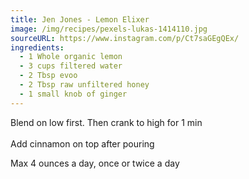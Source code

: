 ```yaml
---
title: Jen Jones - Lemon Elixer
image: /img/recipes/pexels-lukas-1414110.jpg
sourceURL: https://www.instagram.com/p/Ct7saGEgQEx/
ingredients:
  - 1﻿ Whole organic lemon
  - 3﻿ cups filtered water
  - 2﻿ Tbsp evoo
  - 2﻿ Tbsp raw unfiltered honey
  - 1﻿ small knob of ginger
---
```

B﻿lend on low first. Then crank to high for 1 min\
\
A﻿dd cinnamon on top after pouring

M﻿ax 4 ounces a day, once or twice a day